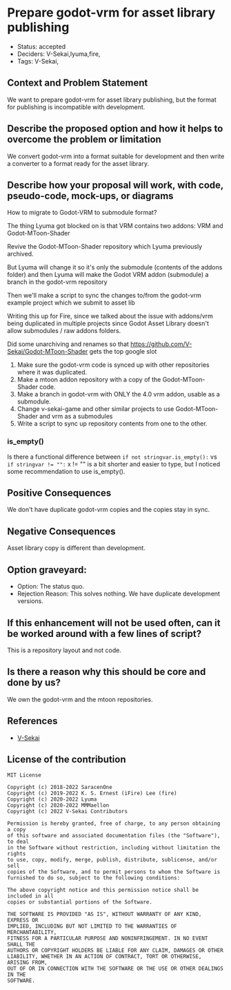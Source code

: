 # Prepare godot-vrm for asset library publishing

- Status: accepted <!-- draft | proposed | rejected | accepted | deprecated | superseded by -->
- Deciders: V-Sekai,lyuma,fire,
- Tags: V-Sekai,

## Context and Problem Statement

<!-- Describe the problem or limitation you are having in your project. You may want to articulate the problem in the form of a question. -->

We want to prepare godot-vrm for asset library publishing, but the format for publishing is incompatible with development.

## Describe the proposed option and how it helps to overcome the problem or limitation

We convert godot-vrm into a format suitable for development and then write a converter to a format ready for the asset library.

## Describe how your proposal will work, with code, pseudo-code, mock-ups, or diagrams

How to migrate to Godot-VRM to submodule format?

The thing Lyuma got blocked on is that VRM contains two addons: VRM and Godot-MToon-Shader

Revive the Godot-MToon-Shader repository which Lyuma previously archived.

But Lyuma will change it so it's only the submodule (contents of the addons folder) and then Lyuma will make the Godot VRM addon (submodule) a branch in the godot-vrm repository

Then we'll make a script to sync the changes to/from the godot-vrm example project which we submit to asset lib

Writing this up for Fire, since we talked about the issue with addons/vrm being duplicated in multiple projects since Godot Asset Library doesn't allow submodules / raw addons folders.

Did some unarchiving and renames so that https://github.com/V-Sekai/Godot-MToon-Shader gets the top google slot

1. Make sure the godot-vrm code is synced up with other repositories where it was duplicated.
2. Make a mtoon addon repository with a copy of the Godot-MToon-Shader code.
3. Make a branch in godot-vrm with ONLY the 4.0 vrm addon, usable as a submodule.
4. Change v-sekai-game and other similar projects to use Godot-MToon-Shader and vrm as a submodules
5. Write a script to sync up repository contents from one to the other.

### is_empty()

Is there a functional difference between `if not stringvar.is_empty():` vs `if stringvar != "":` x != "" is a bit shorter and easier to type, but I noticed some recommendation to use is_empty().

## Positive Consequences <!-- improvement of quality attribute satisfaction, follow-up decisions required -->

We don't have duplicate godot-vrm copies and the copies stay in sync.

## Negative Consequences <!-- compromising quality attribute, follow-up decisions required -->

Asset library copy is different than development.

## Option graveyard:

- Option: The status quo. <!-- List the proposed options no longer open for consideration. -->
- Rejection Reason: This solves nothing. We have duplicate development versions. <!-- List the reasons for the rejection: (the bad traits) -->

## If this enhancement will not be used often, can it be worked around with a few lines of script?

This is a repository layout and not code.

## Is there a reason why this should be core and done by us?

We own the godot-vrm and the mtoon repositories.

## References

- [V-Sekai](https://v-sekai.org/)

## License of the contribution

```
MIT License

Copyright (c) 2018-2022 SaracenOne
Copyright (c) 2019-2022 K. S. Ernest (iFire) Lee (fire)
Copyright (c) 2020-2022 Lyuma
Copyright (c) 2020-2022 MMMaellon
Copyright (c) 2022 V-Sekai Contributors

Permission is hereby granted, free of charge, to any person obtaining a copy
of this software and associated documentation files (the "Software"), to deal
in the Software without restriction, including without limitation the rights
to use, copy, modify, merge, publish, distribute, sublicense, and/or sell
copies of the Software, and to permit persons to whom the Software is
furnished to do so, subject to the following conditions:

The above copyright notice and this permission notice shall be included in all
copies or substantial portions of the Software.

THE SOFTWARE IS PROVIDED "AS IS", WITHOUT WARRANTY OF ANY KIND, EXPRESS OR
IMPLIED, INCLUDING BUT NOT LIMITED TO THE WARRANTIES OF MERCHANTABILITY,
FITNESS FOR A PARTICULAR PURPOSE AND NONINFRINGEMENT. IN NO EVENT SHALL THE
AUTHORS OR COPYRIGHT HOLDERS BE LIABLE FOR ANY CLAIM, DAMAGES OR OTHER
LIABILITY, WHETHER IN AN ACTION OF CONTRACT, TORT OR OTHERWISE, ARISING FROM,
OUT OF OR IN CONNECTION WITH THE SOFTWARE OR THE USE OR OTHER DEALINGS IN THE
SOFTWARE.
```
